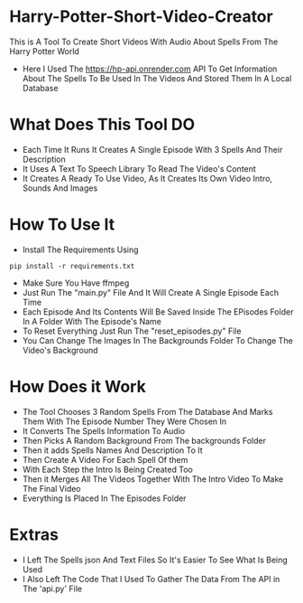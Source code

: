 # Harry-Potter-Short-Video-Creator
 This is A Tool To Create Short Videos With Audio About Spells From The Harry Potter World 

- Here I Used The https://hp-api.onrender.com API To Get Information About The Spells To Be Used In The Videos And Stored Them In A Local Database

# What Does This Tool DO
- Each Time It Runs It Creates A Single Episode With 3 Spells And Their Description
- It Uses A Text To Speech Library To Read The Video's Content
- It Creates A Ready To Use Video, As It Creates Its Own Video Intro, Sounds And Images

# How To Use It
- Install The Requirements Using 
```
pip install -r requirements.txt
```
- Make Sure You Have ffmpeg
- Just Run The "main.py" File And It Will Create A Single Episode Each Time
- Each Episode And Its Contents Will Be Saved Inside The EPisodes Folder In A Folder With The Episode's Name
- To Reset Everything Just Run The "reset_episodes.py" File
- You Can Change The Images In The Backgrounds Folder To Change The Video's Background

# How Does it Work
- The Tool Chooses 3 Random Spells From The Database And Marks Them With The Episode Number They Were Chosen In
- It Converts The Spells Information To Audio
- Then Picks A Random Background From The backgrounds Folder
- Then it adds Spells Names And Description To It
- Then Create A Video For Each Spell Of them
- With Each Step the Intro Is Being Created Too
- Then it Merges All The Videos Together With The Intro Video To Make The Final Video
- Everything Is Placed In The Episodes Folder

# Extras
- I Left The Spells json And Text Files So It's Easier To See What Is Being Used
- I Also Left The Code That I Used To Gather The Data From The API in The 'api.py' File

